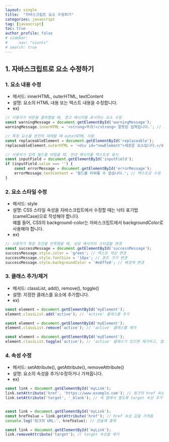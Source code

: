 ```yaml
---
layout: single
title:  "자바스크립트 요소 수정하기"
categories: javascript
tag: [javascript]
toc: true
author_profile: false
# sidebar:
#     nav: "counts"
# search: true
---
```


## 1. 자바스크립트로 요소 수정하기

### 1. 요소 내용 수정

* 메서드: innerHTML, outerHTML, textContent
* 설명: 요소의 HTML 내용 또는 텍스트 내용을 수정합니다.
* ex) 

```javascript
// 사용자가 버튼을 클릭했을 때, 경고 메시지를 표시하는 요소 수정
const warningMessage = document.getElementById('warningMessage');
warningMessage.innerHTML = '<strong>주의!</strong> 잘못된 입력입니다.'; // HTML로 수정

// 특정 요소를 완전히 대체할 때 outerHTML 사용
const replaceableElement = document.getElementById('replaceable');
replaceableElement.outerHTML = '<div id="newElement">새로운 요소입니다.</div>'; // 전체 요소를 새로운 HTML로 대체

// 사용자가 입력 필드를 비웠을 때, 안내 메시지를 텍스트로 표시
const inputField = document.getElementById('inputField');
if (inputField.value === '') {
    const errorMessage = document.getElementById('errorMessage');
    errorMessage.textContent = '필드를 비워둘 수 없습니다.'; // 텍스트로 수정
}
```
### 2. 요소 스타일 수정

* 메서드: style
* 설명: CSS 스타일 속성을 자바스크립트에서 수정할 때는 낙타 표기법(camelCase)으로 작성해야 합니다.<br> 
예를 들어, CSS의 background-color는 자바스크립트에서 backgroundColor로 사용해야 합니다.
* ex) 

```javascript
// 사용자가 특정 조건을 만족했을 때, 성공 메시지의 스타일을 변경
const successMessage = document.getElementById('successMessage');
successMessage.style.color = 'green'; // 텍스트 색상 변경
successMessage.style.fontSize = '18px'; // 폰트 크기 변경
successMessage.style.backgroundColor = '#e0ffe0'; // 배경색 변경
```
### 3. 클래스 추가/제거

* 메서드: classList, add(), remove(), toggle()
* 설명: 지정한 클래스를 요소에 추가합니다.
* ex) 

```javascript
const element = document.getElementById('myElement');
element.classList.add('active'); // 'active' 클래스를 추가

const element = document.getElementById('myElement');
element.classList.remove('active'); // 'active' 클래스를 제거

const element = document.getElementById('myElement');
element.classList.toggle('active'); // 'active' 클래스가 있으면 제거하고, 없으면 추가
```
### 4. 속성 수정

* 메서드: setAttribute(), getAttribute(), removeAttribute()
* 설명: 요소의 속성을 추가/수정하거나 가져옵니다.
* ex) 

```javascript
const link = document.getElementById('myLink');
link.setAttribute('href', 'https://www.example.com'); // 링크의 href 속성을 설정
link.setAttribute('target', '_blank'); // 새 탭에서 열도록 target 속성 추가


const link = document.getElementById('myLink');
const hrefValue = link.getAttribute('href'); // href 속성 값을 가져옴
console.log('링크의 URL:', hrefValue); // 콘솔에 출력

const link = document.getElementById('myLink');
link.removeAttribute('target'); // target 속성을 제거
```
